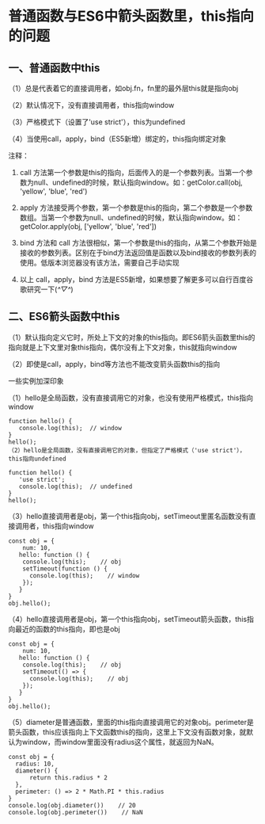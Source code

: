 # 普通函数与ES6中箭头函数里，this指向的问题

## 一、普通函数中this

（1）总是代表着它的直接调用者，如obj.fn，fn里的最外层this就是指向obj

（2）默认情况下，没有直接调用者，this指向window

（3）严格模式下（设置了'use strict'），this为undefined

（4）当使用call，apply，bind（ES5新增）绑定的，this指向绑定对象

注释：

1. call 方法第一个参数是this的指向，后面传入的是一个参数列表。当第一个参数为null、undefined的时候，默认指向window。如：getColor.call(obj, 'yellow', 'blue', 'red')

2. apply 方法接受两个参数，第一个参数是this的指向，第二个参数是一个参数数组。当第一个参数为null、undefined的时候，默认指向window。如：getColor.apply(obj, ['yellow', 'blue', 'red'])

3. bind 方法和 call 方法很相似，第一个参数是this的指向，从第二个参数开始是接收的参数列表。区别在于bind方法返回值是函数以及bind接收的参数列表的使用。低版本浏览器没有该方法，需要自己手动实现

4. 以上 call，apply，bind 方法是ES5新增，如果想要了解更多可以自行百度谷歌研究一下(*^▽^*)    

## 二、ES6箭头函数中this

（1）默认指向定义它时，所处上下文的对象的this指向。即ES6箭头函数里this的指向就是上下文里对象this指向，偶尔没有上下文对象，this就指向window

（2）即使是call，apply，bind等方法也不能改变箭头函数this的指向

一些实例加深印象

（1）hello是全局函数，没有直接调用它的对象，也没有使用严格模式，this指向window
```
function hello() { 
   console.log(this);  // window 
}  
hello();
（2）hello是全局函数，没有直接调用它的对象，但指定了严格模式（'use strict'），this指向undefined

function hello() { 
   'use strict';
   console.log(this);  // undefined
}  
hello();
```
（3）hello直接调用者是obj，第一个this指向obj，setTimeout里匿名函数没有直接调用者，this指向window
```
const obj = {
    num: 10,
   hello: function () {
    console.log(this);    // obj
    setTimeout(function () {
      console.log(this);    // window
    });
   }    
}
obj.hello();
```
（4）hello直接调用者是obj，第一个this指向obj，setTimeout箭头函数，this指向最近的函数的this指向，即也是obj
```
const obj = {
    num: 10,
   hello: function () {
    console.log(this);    // obj
    setTimeout(() => {
      console.log(this);    // obj
    });
   }    
}
obj.hello();
```
（5）diameter是普通函数，里面的this指向直接调用它的对象obj。perimeter是箭头函数，this应该指向上下文函数this的指向，这里上下文没有函数对象，就默认为window，而window里面没有radius这个属性，就返回为NaN。
```
const obj = {
  radius: 10,  
  diameter() {    
      return this.radius * 2
  },  
  perimeter: () => 2 * Math.PI * this.radius
}
console.log(obj.diameter())    // 20
console.log(obj.perimeter())    // NaN
```